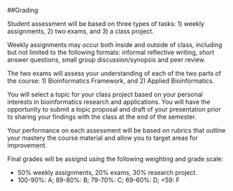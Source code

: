 ##Grading

Student assessment will be based on three types of tasks: 1) weekly assignments, 2) two exams, and 3) a class project.

Weekly assignments may occur both inside and outside of class, including but not limited to the following formats: informal reflective writing, short answer questions, small group discussion/synopsis and peer review.

The two exams will assess your understanding of each of the two parts of the course: 1) Bioinformatics Framework, and 2) Applied Bioinformatics. 

You will select a topic for your class project based on your personal interests in bioinformatics research and applications. You will have the opportunity to submit a topic proposal and draft of your presentation prior to sharing your findings with the class at the end of the semester. 

Your performance on each assessment will be based on rubrics that outline your mastery the course material and allow you to target areas for improvement. 

Final grades will be assignd  using the following weighting and grade scale: 
* 50% weekly assignments, 20% exams, 30% research project. 
* 100-90%: A; 89-80%: B; 79-70%: C; 69-60%: D; <59: F
